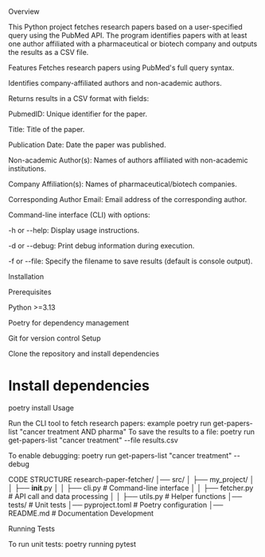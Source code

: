 Overview

This Python project fetches research papers based on a user-specified query using the PubMed API. The program identifies papers with at least one author affiliated with a pharmaceutical or biotech company and outputs the results as a CSV file.

Features
Fetches research papers using PubMed's full query syntax.

Identifies company-affiliated authors and non-academic authors.

Returns results in a CSV format with fields:

PubmedID: Unique identifier for the paper.

Title: Title of the paper.

Publication Date: Date the paper was published.

Non-academic Author(s): Names of authors affiliated with non-academic institutions.

Company Affiliation(s): Names of pharmaceutical/biotech companies.

Corresponding Author Email: Email address of the corresponding author.

Command-line interface (CLI) with options:

-h or --help: Display usage instructions.

-d or --debug: Print debug information during execution.

-f or --file: Specify the filename to save results (default is console output).

Installation

Prerequisites

Python >=3.13

Poetry for dependency management

Git for version control
Setup

Clone the repository and install dependencies
# Install dependencies
poetry install
Usage

Run the CLI tool to fetch research papers:
example
poetry run get-papers-list "cancer treatment AND pharma"
To save the results to a file:
poetry run get-papers-list "cancer treatment" --file results.csv

To enable debugging:
poetry run get-papers-list "cancer treatment" --debug

CODE STRUCTURE
research-paper-fetcher/
│── src/
│   ├── my_project/
│   │   ├── __init__.py
│   │   ├── cli.py        # Command-line interface
│   │   ├── fetcher.py    # API call and data processing
│   │   ├── utils.py      # Helper functions
│── tests/                # Unit tests
│── pyproject.toml        # Poetry configuration
│── README.md             # Documentation
Development

Running Tests

To run unit tests:
poetry running pytest

